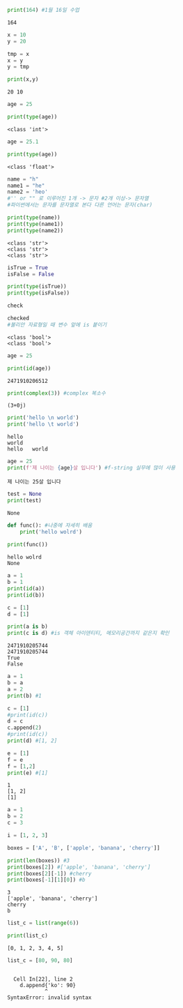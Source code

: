 ```python
print(164) #1월 16일 수업
```

    164
    


```python
x = 10
y = 20

tmp = x
x = y
y = tmp

print(x,y)
```

    20 10
    


```python
age = 25

print(type(age))
```

    <class 'int'>
    


```python
age = 25.1

print(type(age))
```

    <class 'float'>
    


```python
name = "h"
name1 = "he"
name2 = 'heo'
#'' or "" 로 이루어진 1개 -> 문자 #2개 이상-> 문자열
#파이썬에서는 문자를 문자열로 본다 다른 언어는 문자(char)

print(type(name))
print(type(name1))
print(type(name2))
```

    <class 'str'>
    <class 'str'>
    <class 'str'>
    


```python
isTrue = True
isFalse = False

print(type(isTrue))
print(type(isFalse))

check

checked
#불리안 자료형일 때 변수 앞에 is 붙이기
```

    <class 'bool'>
    <class 'bool'>
    


```python
age = 25

print(id(age))
```

    2471910206512
    


```python
print(complex(3)) #complex 복소수
```

    (3+0j)
    


```python
print('hello \n world')
print('hello \t world')
```

    hello
    world
    hello	world
    


```python
age = 25
print(f'제 나이는 {age}살 입니다') #f-string 실무에 많이 사용
```

    제 나이는 25살 입니다
    


```python
test = None
print(test)
```

    None
    


```python
def func(): #나중에 자세히 배움
    print('hello wolrd')
    
print(func())
```

    hello wolrd
    None
    


```python
a = 1
b = 1
print(id(a))
print(id(b))

c = [1]
d = [1]

print(a is b)
print(c is d) #is 객체 아이덴티티, 메모리공간까지 같은지 확인
```

    2471910205744
    2471910205744
    True
    False
    


```python
a = 1
b = a
a = 2
print(b) #1

c = [1]
#print(id(c))
d = c
c.append(2)
#print(id(c))
print(d) #[1, 2]

e = [1]
f = e
f = [1,2]
print(e) #[1]
```

    1
    [1, 2]
    [1]
    


```python
a = 1
b = 2
c = 3

i = [1, 2, 3]
```


```python
boxes = ['A', 'B', ['apple', 'banana', 'cherry']]

print(len(boxes)) #3
print(boxes[2]) #['apple', 'banana', 'cherry']
print(boxes[2][-1]) #cherry
print(boxes[-1][1][0]) #b
```

    3
    ['apple', 'banana', 'cherry']
    cherry
    b
    


```python
list_c = list(range(6))

print(list_c)
```

    [0, 1, 2, 3, 4, 5]
    


```python
list_c = [80, 90, 80]
```


```python

```


      Cell In[22], line 2
        d.append{'ko': 90}
                ^
    SyntaxError: invalid syntax
    

